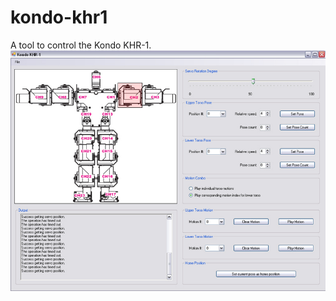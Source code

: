 # kondo-khr1
A tool to control the Kondo KHR-1.
![Image](https://github.com/aoakenfo/kondo-khr1/blob/master/khr1test1.jpg)

